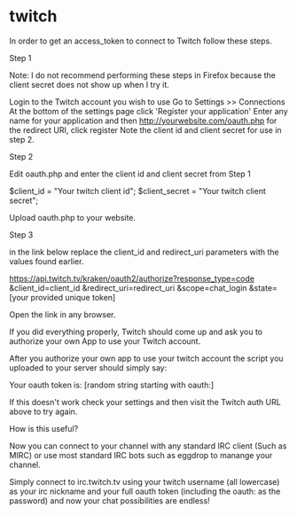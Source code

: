 # twitch

In order to get an access_token to connect to Twitch follow these steps.

Step 1

Note: I do not recommend performing these steps in Firefox because the client secret does not show up when I try it.

Login to the Twitch account you wish to use
Go to Settings >> Connections
At the bottom of the settings page click 'Register your application'
Enter any name for your application and then http://yourwebsite.com/oauth.php for the redirect URI, click register
Note the client id and client secret for use in step 2.

Step 2 

Edit oauth.php and enter the client id and client secret from Step 1 

$client_id = "Your twitch client id";
$client_secret = "Your twitch client secret";

Upload oauth.php to your website.

Step 3

in the link below replace the client_id and redirect_uri parameters with the values found earlier.

https://api.twitch.tv/kraken/oauth2/authorize?response_type=code
    &client_id=client_id
    &redirect_uri=redirect_uri
    &scope=chat_login
    &state=[your provided unique token]

Open the link in any browser.

If you did everything properly, Twitch should come up and ask you to authorize your own App to use your Twitch account.

After you authorize your own app to use your twitch account the script you uploaded to your server should simply say:

Your oauth token is: [random string starting with oauth:]

If this doesn't work check your settings and then visit the Twitch auth URL above to try again.

How is this useful?

Now you can connect to your channel with any standard IRC client (Such as MIRC) or use most standard IRC bots such as eggdrop to manange your channel.

Simply connect to irc.twitch.tv using your twitch username (all lowercase) as your irc nickname and your full oauth token (including the oauth: as the password) and now your chat possibilities are endless!

